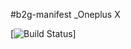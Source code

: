 #b2g-manifest _Oneplus X

[![Build Status](https://travis-ci.org/mozilla-b2g/mozilla-download.svg?branch=master)]
